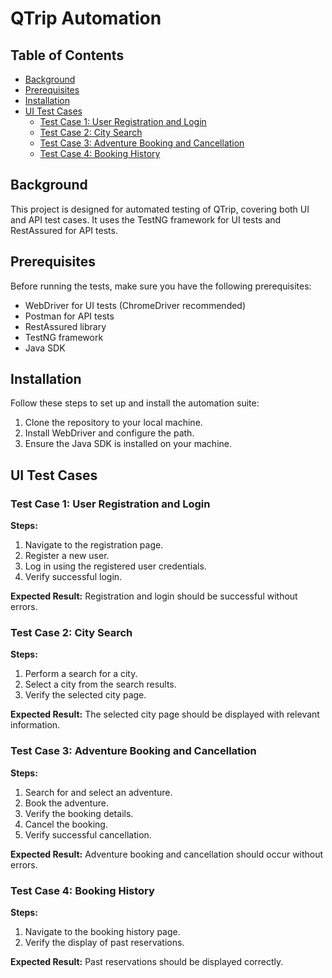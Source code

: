 # QTrip Automation

## Table of Contents
- [Background](#background)
- [Prerequisites](#prerequisites)
- [Installation](#installation)
- [UI Test Cases](#ui-test-cases)
  - [Test Case 1: User Registration and Login](#test-case-1-user-registration-and-login)
  - [Test Case 2: City Search](#test-case-2-city-search)
  - [Test Case 3: Adventure Booking and Cancellation](#test-case-3-adventure-booking-and-cancellation)
  - [Test Case 4: Booking History](#test-case-4-booking-history)


## Background
This project is designed for automated testing of QTrip, covering both UI and API test cases. It uses the TestNG framework for UI tests and RestAssured for API tests.

## Prerequisites
Before running the tests, make sure you have the following prerequisites:
- WebDriver for UI tests (ChromeDriver recommended)
- Postman for API tests
- RestAssured library
- TestNG framework
- Java SDK

## Installation
Follow these steps to set up and install the automation suite:
1. Clone the repository to your local machine.
2. Install WebDriver and configure the path.
3. Ensure the Java SDK is installed on your machine.

## UI Test Cases

### Test Case 1: User Registration and Login
**Steps:**
1. Navigate to the registration page.
2. Register a new user.
3. Log in using the registered user credentials.
4. Verify successful login.

**Expected Result:**
Registration and login should be successful without errors.

### Test Case 2: City Search
**Steps:**
1. Perform a search for a city.
2. Select a city from the search results.
3. Verify the selected city page.

**Expected Result:**
The selected city page should be displayed with relevant information.

### Test Case 3: Adventure Booking and Cancellation
**Steps:**
1. Search for and select an adventure.
2. Book the adventure.
3. Verify the booking details.
4. Cancel the booking.
5. Verify successful cancellation.

**Expected Result:**
Adventure booking and cancellation should occur without errors.

### Test Case 4: Booking History
**Steps:**
1. Navigate to the booking history page.
2. Verify the display of past reservations.

**Expected Result:**
Past reservations should be displayed correctly.
